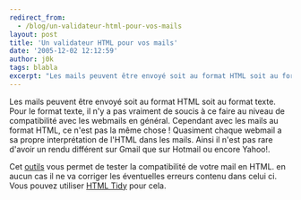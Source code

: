 ```yaml
---
redirect_from:
  - /blog/un-validateur-html-pour-vos-mails
layout: post
title: 'Un validateur HTML pour vos mails'
date: '2005-12-02 12:12:59'
author: j0k
tags: blabla
excerpt: "Les mails peuvent être envoyé soit au format HTML soit au format texte. Pour le format texte, il n'y a pas vraiment de soucis à ce faire au niveau de compatibilité avec les webmails en général.     \nCependant avec les mails au format HTML, ce n'est pas la même chose ! Quasiment chaque webmail a sa propre interprétation de l'HTML dans les mails. Ainsi il n'est pas      …"
---
```


Les mails peuvent être envoyé soit au format HTML soit au format texte. Pour le format texte, il n'y a pas vraiment de soucis à ce faire au niveau de compatibilité avec les webmails en général.
Cependant avec les mails au format HTML, ce n'est pas la même chose ! Quasiment chaque webmail a sa propre interprétation de l'HTML dans les mails. Ainsi il n'est pas rare d'avoir un rendu différent sur Gmail que sur Hotmail ou encore Yahoo!.

Cet [outils](http://www.anandgraves.com/html-email-validator/) vous permet de tester la compatibilité de votre mail en HTML. en aucun cas il ne va corriger les éventuelles erreurs contenu dans celui ci. Vous pouvez utiliser [HTML Tidy](http://www.j0k3r.net/chtit-truc-tidy-nettoie-votre-code-html-24.html) pour cela.
